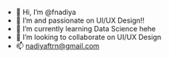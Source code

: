 - 👋 Hi, I’m @fnadiya
- 👀 I’m and passionate on UI/UX Design!!
- 🌱 I’m currently learning Data Science hehe
- 💞️ I’m looking to collaborate on UI/UX Design
- 📫 nadiyaftrn@gmail.com

<!---
fnadiya/fnadiya is a ✨ special ✨ repository because its `README.md` (this file) appears on your GitHub profile.
You can click the Preview link to take a look at your changes.
--->
